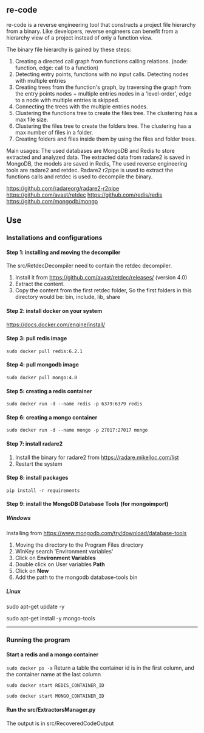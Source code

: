 ## re-code

re-code is a reverse engineering tool that constructs a project file hierarchy from a binary. Like developers, reverse
engineers can benefit from a hierarchy view of a project instead of only a function view.

The binary file hierarchy is gained by these steps:
1) Creating a directed call graph from functions calling relations. (node: function, edge: call to a function)
2) Detecting entry points, functions with no input calls. Detecting nodes with multiple entries
2) Creating trees from the function's graph, by traversing the graph from the entry points nodes +
   multiple entries nodes in a 'level-order', edge to a node with multiple entries is skipped.
4) Connecting the trees with the multiple entries nodes.
5) Clustering the functions tree to create the files tree. The clustering has a max file size.
6) Clustering the files tree to create the folders tree. The clustering has a max number of files in a folder.
7) Creating folders and files inside them by using the files and folder trees.

Main usages:
The used databases are MongoDB and Redis to store extracted and analyzed data. The extracted data from radare2 is saved
in MongoDB, the models are saved in Redis, The used reverse engineering tools are radare2 and retdec. Radare2 r2pipe is
used to extract the functions calls and retdec is used to decompile the binary.

https://github.com/radareorg/radare2-r2pipe
https://github.com/avast/retdec
https://github.com/redis/redis
https://github.com/mongodb/mongo

## Use
### Installations and configurations

#### Step 1: installing and moving the decompiler
The src/RetdecDecompiler need to contain the retdec decompiler. 
1) Install it from https://github.com/avast/retdec/releases/ (version 4.0)
2) Extract the content. 
3) Copy the content from the first retdec folder, So the first folders in this directory would be: bin, include, lib, share

#### Step 2: install docker on your system
https://docs.docker.com/engine/install/

#### Step 3: pull redis image
`sudo docker pull redis:6.2.1`

#### Step 4: pull mongodb image
`sudo docker pull mongo:4.0`

#### Step 5: creating a redis container
`sudo docker run -d --name redis -p 6379:6379 redis`

#### Step 6: creating a mongo container
`sudo docker run -d --name mongo -p 27017:27017 mongo`

#### Step 7: install radare2
1) Install the binary for radare2 from https://radare.mikelloc.com/list
2) Restart the system

#### Step 8: install packages
`pip install -r requirements`

#### Step 9: install the MongoDB Database Tools (for mongoimport)
##### Windows
Installing from https://www.mongodb.com/try/download/database-tools
1) Moving the directory to the Program Files directory
2) WinKey search 'Environment variables' 
3) Click on **Environment Variables** 
4) Double click on User variables **Path**
5) Click on **New**
6) Add the path to the mongodb database-tools bin
##### Linux
sudo apt-get update -y

sudo apt-get install -y mongo-tools

------------------

### Running the program
#### Start a redis and a mongo container 
`sudo docker ps -a` Return a table the container id is in the first column, and the container name at the last column

`sudo docker start REDIS_CONTAINER_ID`

`sudo docker start MONGO_CONTAINER_ID`

#### Run the src/ExtractorsManager.py
The output is in src/RecoveredCodeOutput
